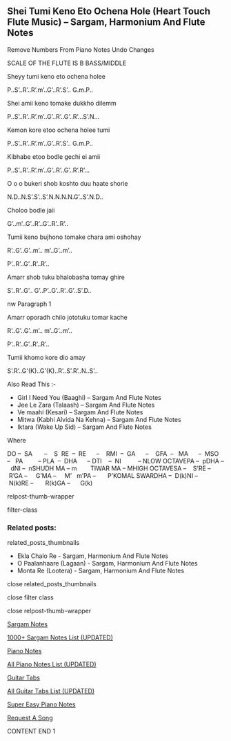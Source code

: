 
## Shei Tumi Keno Eto Ochena Hole (Heart Touch Flute Music) – Sargam, Harmonium And Flute Notes

Remove Numbers From Piano Notes
Undo Changes

SCALE OF THE FLUTE IS B BASS/MIDDLE

Sheyy tumi keno eto ochena holee

P..S’..R’..R’.m’..G’..R’.S’.. G.m.P..

Shei amii keno tomake dukkho dilemm

P..S’..R’..R’.m’..G’..R’..G’..R’…S’.N…

Kemon kore etoo ochena holee tumi

P..S’..R’..R’.m’..G’..R’.S’.. G.m.P..

Kibhabe etoo bodle gechi ei amii

P..S’..R’..R’.m’..G’..R’..G’..R’.R’…

O o o bukeri shob koshto duu haate shorie

N.D..N.S’.S’..S’.N.N.N.N.G’..S’.N.D..

Choloo bodle jaii

G’..m’..G’..R’..G’..R’..R’..

Tumii keno bujhono tomake chara ami oshohay

R’..G’..G’..m’.. m’..G’..m’..

P’..R’..G’..R’..R’..

Amarr shob tuku bhalobasha tomay ghire

S’..R’..G’.. G’..P’..G’..R’..G’..S’.D..

nw Paragraph 1

Amarr oporadh chilo jototuku tomar kache

R’..G’..G’..m’.. m’..G’..m’..

P’..R’..G’..R’..R’..

Tumii khomo kore dio amay

S’.R’..G'(K)..G'(K)..R’..S’.R’..N..S’..



Also Read This :-



* Girl I Need You (Baaghi) – Sargam And Flute Notes
* Jee Le Zara (Talaash) – Sargam And Flute Notes
* Ve maahi (Kesari) – Sargam And Flute Notes
* Mitwa (Kabhi Alvida Na Kehna) – Sargam And Flute Notes
* Iktara (Wake Up Sid) – Sargam And Flute Notes

Where



DO –  SA       –    S  RE  –  RE      –    RMI  –  GA      –    GFA  –   MA      –  MSO  –   PA         – PLA  –  DHA      – DTI    –  NI          – NLOW OCTAVEPA –  pDHA –  dNI –  nSHUDH MA – m        TIWAR MA – MHIGH OCTAVESA –    S’RE –     R’GA –     G’MA –     M’   m’PA –       P’KOMAL SWARDHA –  D(k)NI –       N(k)RE –       R(k)GA –      G(k)



relpost-thumb-wrapper

filter-class

### Related posts:

related_posts_thumbnails

* Ekla Chalo Re - Sargam, Harmonium And Flute Notes
* O Paalanhaare (Lagaan) - Sargam, Harmonium And Flute Notes
* Monta Re (Lootera) - Sargam, Harmonium And Flute Notes

close related_posts_thumbnails

close filter class

close relpost-thumb-wrapper

[Sargam Notes](https://www.notationsworld.com/sargam-notes.html)

[1000+ Sargam Notes List (UPDATED)](https://www.notationsworld.com/all-songs-list-sargam-notes.html)

[Piano Notes](https://www.notationsworld.com/piano-notes.html)

[All Piano Notes List (UPDATED)](https://www.notationsworld.com/all-songs-list-piano-notes.html)

[Guitar Tabs](https://www.notationsworld.com/guitar-tabs.html)

[All Guitar Tabs List (UPDATED)](https://www.notationsworld.com/all-songs-list-guitar-tabs.html)

[Super Easy Piano Notes](https://studywall.in/)

[Request A Song](https://www.notationsworld.com/request-a-song.html)

CONTENT END 1

